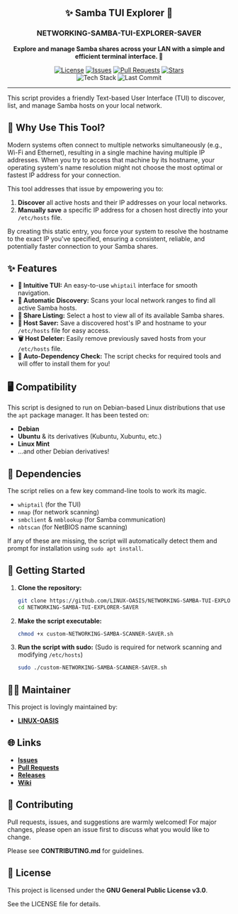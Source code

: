 <div align="center">

## ✨ Samba TUI Explorer 🐾

### NETWORKING-SAMBA-TUI-EXPLORER-SAVER

**Explore and manage Samba shares across your LAN with a simple and efficient terminal interface. 💖**

</div>

<p align="center">
  <a href="https://github.com/LINUX-OASIS/NETWORKING-SAMBA-TUI-EXPLORER-SAVER/blob/main/LICENSE"><img src="https://img.shields.io/github/license/LINUX-OASIS/NETWORKING-SAMBA-TUI-EXPLORER-SAVER?style=for-the-badge" alt="License"></a>
  <a href="https://github.com/LINUX-OASIS/NETWORKING-SAMBA-TUI-EXPLORER-SAVER/issues"><img src="https://img.shields.io/github/issues/LINUX-OASIS/NETWORKING-SAMBA-TUI-EXPLORER-SAVER?style=for-the-badge&color=A370F0" alt="Issues"></a>
  <a href="https://github.com/LINUX-OASIS/NETWORKING-SAMBA-TUI-EXPLORER-SAVER/pulls"><img src="https://img.shields.io/github/issues-pr/LINUX-OASIS/NETWORKING-SAMBA-TUI-EXPLORER-SAVER?style=for-the-badge&color=21B5A3" alt="Pull Requests"></a>
  <a href="https://github.com/LINUX-OASIS/NETWORKING-SAMBA-TUI-EXPLORER-SAVER/stargazers"><img src="https://img.shields.io/github/stars/LINUX-OASIS/NETWORKING-SAMBA-TUI-EXPLORER-SAVER?style=for-the-badge&color=FFDF00" alt="Stars"></a>
  <br>
  <img src="https://img.shields.io/badge/tech-Bash%20%7C%20nmap%20%7C%20smbclient-C71585?style=for-the-badge&logo=gnubash" alt="Tech Stack">
  <img src="https://img.shields.io/github/last-commit/LINUX-OASIS/NETWORKING-SAMBA-TUI-EXPLORER-SAVER?style=for-the-badge" alt="Last Commit">
</p>

---

This script provides a friendly Text-based User Interface (TUI) to discover, list, and manage Samba hosts on your local network.

<!-- Add a GIF of the script in action here! -->
<!-- ![Demo GIF](path/to/your/demo.gif) -->

## 🤔 Why Use This Tool?

Modern systems often connect to multiple networks simultaneously (e.g., Wi-Fi and Ethernet), resulting in a single machine having multiple IP addresses. When you try to access that machine by its hostname, your operating system's name resolution might not choose the most optimal or fastest IP address for your connection.

This tool addresses that issue by empowering you to:

1.  **Discover** all active hosts and their IP addresses on your local networks.
2.  **Manually save** a specific IP address for a chosen host directly into your `/etc/hosts` file.

By creating this static entry, you force your system to resolve the hostname to the exact IP you've specified, ensuring a consistent, reliable, and potentially faster connection to your Samba shares.


## ✨ Features

*   **🐾 Intuitive TUI:** An easy-to-use `whiptail` interface for smooth navigation.
*   **🧙 Automatic Discovery:** Scans your local network ranges to find all active Samba hosts.
*   **📂 Share Listing:** Select a host to view all of its available Samba shares.
*   **💾 Host Saver:** Save a discovered host's IP and hostname to your `/etc/hosts` file for easy access.
*   **🗑️ Host Deleter:** Easily remove previously saved hosts from your `/etc/hosts` file.
*   **🔮 Auto-Dependency Check:** The script checks for required tools and will offer to install them for you!

## 🖥️ Compatibility

This script is designed to run on Debian-based Linux distributions that use the `apt` package manager. It has been tested on:

*   **Debian**
*   **Ubuntu** & its derivatives (Kubuntu, Xubuntu, etc.)
*   **Linux Mint**
*   ...and other Debian derivatives!

## 🔧 Dependencies

The script relies on a few key command-line tools to work its magic.

*   `whiptail` (for the TUI)
*   `nmap` (for network scanning)
*   `smbclient` & `nmblookup` (for Samba communication)
*   `nbtscan` (for NetBIOS name scanning)

If any of these are missing, the script will automatically detect them and prompt for installation using `sudo apt install`.

## 🚀 Getting Started

1.  **Clone the repository:**
    ```bash
    git clone https://github.com/LINUX-OASIS/NETWORKING-SAMBA-TUI-EXPLORER-SAVER.git
    cd NETWORKING-SAMBA-TUI-EXPLORER-SAVER
    ```

2.  **Make the script executable:**
    ```bash
    chmod +x custom-NETWORKING-SAMBA-SCANNER-SAVER.sh
    ```

3.  **Run the script with sudo:**
    (Sudo is required for network scanning and modifying `/etc/hosts`)
    ```bash
    sudo ./custom-NETWORKING-SAMBA-SCANNER-SAVER.sh
    ```

## 🧙‍♂️ Maintainer

This project is lovingly maintained by:

*   [**LINUX-OASIS**](https://github.com/LINUX-OASIS)

## 🌐 Links

*   [**Issues**](https://github.com/LINUX-OASIS/NETWORKING-SAMBA-TUI-EXPLORER-SAVER/issues)
*   [**Pull Requests**](https://github.com/LINUX-OASIS/NETWORKING-SAMBA-TUI-EXPLORER-SAVER/pulls)
*   [**Releases**](https://github.com/LINUX-OASIS/NETWORKING-SAMBA-TUI-EXPLORER-SAVER/releases)
*   [**Wiki**](https://github.com/LINUX-OASIS/NETWORKING-SAMBA-TUI-EXPLORER-SAVER/wiki)

## 💬 Contributing

Pull requests, issues, and suggestions are warmly welcomed! For major changes, please open an issue first to discuss what you would like to change.

Please see **CONTRIBUTING.md** for guidelines.

## 📜 License

This project is licensed under the **GNU General Public License v3.0**.

See the LICENSE file for details.
